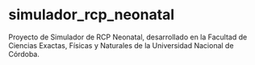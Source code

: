 # simulador_rcp_neonatal
Proyecto de Simulador de RCP Neonatal, desarrollado en la Facultad de Ciencias Exactas, Físicas y Naturales de la Universidad Nacional de Córdoba.

